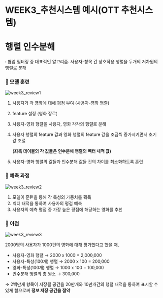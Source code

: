 # WEEK3_추천시스템 예시(OTT 추천시스템)

# 행렬 인수분해

: 협업 필터링 중 대표적인 알고리즘. 사용자-항목 간 상호작용 행렬을 두개의 저차원의 행렬로 분해

### 📌 모델 훈련

![week3_review1](review-tasks/박지연/week3/image.png)


1. 사용자가 각 영화에 대해 평점 부여 (사용자-영화 행렬)
2. feature 설정 (영화 장르)
3. 사용자-영화 행렬을 사용자, 영화 각각의 행렬로 분해
4. 사용자 행렬의 feature 값과 영화 행렬의 feature 값을 조금씩 증가시키면서 초기값 조절
    
    **(좌측 테이블의 각 값들은 인수분해 행렬의 벡터 내적 값)**
    
5. 사용자-영화 행렬의 값들과 인수분해 값들 간의 차이를 최소화하도록 훈련

### 📌 예측 과정

![week3_review2](review-tasks/박지연/week3/image1.png)

1. 모델이 훈련을 통해 각 특성의 가중치를 획득
2. 벡터 내적을 통하여 사용자의 평점 예측
3. 사용자의 예측 평점 중 가장 높은 평점에 해당하는 영화를 추천

### 📌 이점

![week3_review3](review-tasks/박지연/week3/image2.png)

2000명의 사용자가 1000편의 영화에 대해 평가했다고 했을 때,

- 사용자-영화 행렬 → 2000 x 1000 = 2,000,000
- 사용자-특성(100개) 행렬 → 2000 x 100 = 200,000
- 영화-특성(100개) 행렬 → 1000 x 100 = 100,000
- 인수분해 행렬의 총 원소 → 300,000

⇒ 2백만개 항목이 저장될 공간을 20만개와 10만개간의 행렬 내적을 통하여 표시할 수 있게 함으로써 **정보 저장 공간을 절약**
